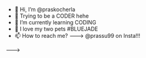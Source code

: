 - 👋 Hi, I’m @praskocherla
- 👀 Trying to be a CODER hehe
- 🌱 I’m currently learning CODING 
- 💞️ I love my two pets #BLUEJADE
- 📫 How to reach me? ---> @prassu99 on Insta!!!

--->
